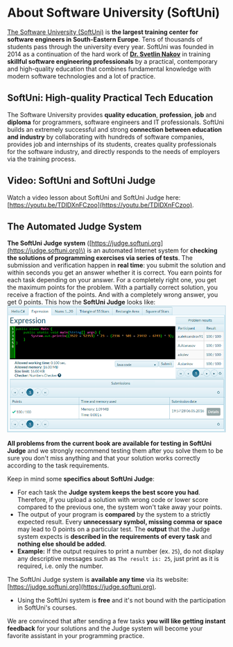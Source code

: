 # About Software University (SoftUni)

[The Software University (SoftUni)](https://softuni.org) is **the largest training center for software engineers in South-Eastern Europe**. Tens of thousands of students pass through the university every year. SoftUni was founded in 2014 as a continuation of the hard work of [**Dr. Svetlin Nakov**](https://nakov.com) in training **skillful software engineering professionals** by a practical, contemporary and high-quality education that combines fundamental knowledge with modern software technologies and a lot of practice.

## SoftUni: High-quality Practical Tech Education

The Software University provides **quality education**, **profession**, **job** and **diploma** for programmers, software engineers and IT professionals. SoftUni builds an extremely successful and strong **connection between education and industry** by collaborating with hundreds of software companies, provides job and internships of its students, creates quality professionals for the software industry, and directly responds to the needs of employers via the training process.

## Video: SoftUni and SoftUni Judge

Watch a video lesson about SoftUni and SoftUni Judge here: [https://youtu.be/TDlDXnFCzoo](https://youtu.be/TDlDXnFCzoo).

## The Automated Judge System

**The SoftUni Judge system** \([https://judge.softuni.org](https://judge.softuni.org)\) is an automated Internet system for **checking the solutions of programming exercises via series of tests**. The submission and verification happen in **real time**: you submit the solution and within seconds you get an answer whether it is correct. You earn points for each task depending on your answer. For a completely right one, you get the maximum points for the problem. With a partially correct solution, you receive a fraction of the points. And with a completely wrong answer, you get 0 points. This how the **SoftUni Judge** looks like:![](/assets/chapter-1-images/02.Expression-03.png)

**All problems from the current book are available for testing in SoftUni Judge** and we strongly recommend testing them after you solve them to be sure you don't miss anything and that your solution works correctly according to the task requirements.

Keep in mind some **specifics about SoftUni Judge**:

* For each task the **Judge system keeps the best score you had**. Therefore, if you upload a solution with wrong code or lower score compared to the previous one, the system won't take away your points.
* The output of your program is **compared** by the system to a strictly expected result. Every **unnecessary symbol, missing comma or space** may lead to 0 points on a particular test. The **output** that the Judge system expects is **described in the requirements of every task** and **nothing else should be added**. 
* **Example:** If the output requires to print a number \(ex. `25`\), do not display any descriptive messages such as `The result is: 25`, just print as it is required, i.e. only the number.

The SoftUni Judge system is **available any time** via its website: [https://judge.softuni.org](https://judge.softuni.org).

  * Using the SoftUni system is **free** and it's not bound with the participation in SoftUni's courses.

We are convinced that after sending a few tasks **you will like getting instant feedback** for your solutions and the Judge system will become your favorite assistant in your programming practice.
